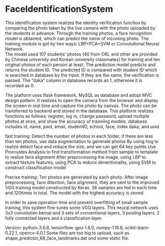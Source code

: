 # FaceIdentificationSystem
This identification system realizes the identity verification function by comparing the photo taken by the live camera with the photo uploaded by the students in advance. 
Through the training photos, a face recognition model is obtained, which can predict the name of incoming photo. The training module is got by two ways: LBP+PCA+SVM or Convolutional Neural Network.  
The model used 107 students’ photos (40 from ORL and other are provided by Chinese university and Korean university classmates) for training and ten original photos of each person at least. The prediction model predicts and returns the student ID. The predicted ID is compared with student ID which is searched in database by the input. If they are the same, the verification is passed. The “daka” column in database records as 1, otherwise it is recorded as 0.

The platform uses flask framework, MySQL as database and adopt MVC design pattern. 
It realizes to open the camera from the browser and display the screen in real time and capture the photo by canvas. The photo can be transferred to backend and stored in the database.
This platform realizes functions as follows: register, log in, change password, upload multiple photos at once, and show the accuracy of trainning models.
database includes id, name, pwd, email, studentID, school, face, index daka, and uuid.

fast training:
  Detect the number of photos in each folder, if there are less than ten photos, use data augmentation to generate photos
  By using hog to realize detect face and reduce the size, and we can get 64 key points
  Use Procrustes Analysis to find transformation method from sample to template to realize face alignment
  After preprocessing the image, using LBP to extract texture features, using PCA to reduce dimentionality, using SVM to construct     classification model

Precise training:
  Ten photos are generated by each photo. 
  After image preprocessing, face ditection, face alignment, they are sent to the improved VGG training model constructed by Keras.
  36 samples are fed in each time and 120times in total. 
  The model with the highest accuracy is stored
  
 In order to save operation time and prevent overfitting of small sample training, this system fine-tunes some VGG layers. This neural network uses 3x3 convolution kernal and 3 sets of conventional layers, 3 pooling layers, 2 fully connected layers and a classification layer.
 
 Version: python-3.6.8, tensorflow-gpu-1.8.0, numpy-1.16.6, scikit-learn-0.22.1, opencv-4.0.1
 Some files are too big to upload, such as shape_predictor_68_face_landmarks.dat and some static file. 
